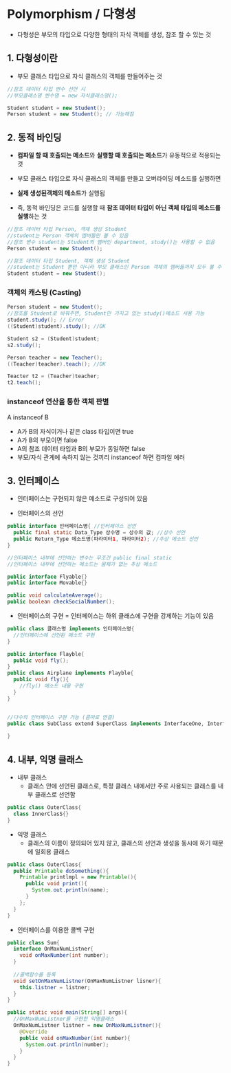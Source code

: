 # Polymorphism / 다형성

* 다형성은 부모의 타입으로 다양한 형태의 자식 객체를 생성, 참조 할 수 있는 것



## 1. 다형성이란

* 부모 클래스 타입으로 자식 클래스의 객체를 만들어주는 것

```java
//참조 데이터 타입 변수 선언 시
//부모클래스명 변수명 = new 자식클래스명();

Student student = new Student();
Person student = new Student(); // 가능해짐
```



## 2. 동적 바인딩

* **컴파일 할 때 호출되는 메소드**와 **실행할 때 호출되는 메소드**가 유동적으로 적용되는 것



* 부모 클래스 타입으로 자식 클래스의 객체를 만들고 오버라이딩 메소드를 실행하면
* **실제 생성된객체의 메소드**가 실행됨

* 즉, 동적 바인딩은 코드를 실행할 때 **참조 데이터 타입이 아닌 객체 타입의 메소드를 실행**하는 것

```java
//참조 데이터 타입 Person, 객체 생성 Student
//student는 Person 객체의 멤버들만 볼 수 있음
//참조 변수 student는 Student의 멤버인 department, study()는 사용할 수 없음
Person student = new Student();

//참조 데이터 타입 Student, 객체 생성 Student
//student는 Student 뿐만 아니라 부모 클래스인 Person 객체의 멤버들까지 모두 볼 수 있음
Student student = new Student();
```

### 객체의 캐스팅 (Casting)

```java
Person student = new Student();
//참조를 Student로 바꿔주면, Student만 가지고 있는 study()메소드 사용 가능
student.study(); // Error
((Student)student).study(); //OK

Student s2 = (Student)student;
s2.study();

Person teacher = new Teacher();
((Teacher)teacher).teach(); //OK

Teacter t2 = (Teacher)teacher;
t2.teach();
```

### instanceof 연산을 통한 객체 판별

A instanceof B

* A가 B의 자식이거나 같은 class 타입이면 true
* A가 B의 부모이면 false
* A의 참조 데이터 타입과 B의 부모가 동일하면 false
* 부모/자식 관계에 속하지 않는 것끼리 instanceof 하면 컴파일 에러



## 3. 인터페이스

* 인터페이스는 구현되지 않은 메소드로 구성되어 있음



* 인터페이스의 선언

```java
public interface 인터페이스명{ //인터페이스 선언
  public final static Data_Type 상수명 = 상수의 값; //상수 선언
  public Return_Type 메소드명(파라미터1, 파라미터2); //추상 메소드 선언
}

//인터페이스 내부에 선언하는 변수는 무조건 public final static
//인터페이스 내부에 선언하는 메소드는 몸체가 없는 추상 메소드

public interface Flyable{}
public interface Movable{}

public void calculateAverage();
public boolean checkSocialNumber();
```

* 인터페이스의 구현 = 인터페이스는 하위 클래스에 구현을 강제하는 기능이 있음

```java
public class 클래스명 implements 인터페이스명{
  //인터페이스에 선언된 메소드 구현
}

public interface Flayble{
  public void fly();
}
public class Airplane implements Flayble{
  public void fly(){
    //fly() 메소드 내용 구현
  }
}


//다수의 인터페이스 구현 가능 (콤마로 연결)
public class SubClass extend SuperClass implements InterfaceOne, Interfacetwo{
  
}
```



## 4. 내부, 익명 클래스

* 내부 클래스
  * 클래스 안에 선언된 클래스로, 특정 클래스 내에서만 주로 사용되는 클래스를 내부 클래스로 선언함

```java
public class OuterClass{
  class InnerClasS{}
}
```

* 익명 클래스
  * 클래스의 이름이 정의되어 있지 않고, 클래스의 선언과 생성을 동시에 하기 때문에 일회용 클래스

```java
public class OuterClass{
  public Printable doSomething(){
    Printable printlmpl = new Printable(){
      public void print(){
        System.out.println(name);
      }
    };
  }
}
```

* 인터페이스를 이용한 콜백 구현

```java
public class Sum{
  interface OnMaxNumListner{
    void onMaxNumber(int number);
  }
  
  //콜백함수를 등록
  void setOnMaxNumListner(OnMaxNumListner lisner){
    this.listner = listner;
  }
}

public static void main(String[] args){
  //OnMaxNumListner를 구현한 익명클래스
  OnMaxNumListner listner = new OnMaxNumListner(){
    @Override
    public void onMaxNumber(int number){
      System.out.println(number);
    }
  }
}
```